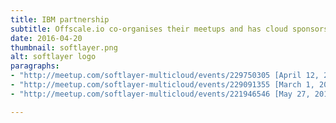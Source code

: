 ```yaml
---
title: IBM partnership
subtitle: Offscale.io co-organises their meetups and has cloud sponsorship
date: 2016-04-20
thumbnail: softlayer.png
alt: softlayer logo
paragraphs:
- "http://meetup.com/softlayer-multicloud/events/229750305 [April 12, 2016]"
- "http://meetup.com/softlayer-multicloud/events/229091355 [March 1, 2016]"
- "http://meetup.com/softlayer-multicloud/events/221946546 [May 27, 2015]"

---
```

